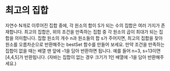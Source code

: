 # 최고의 집합
자연수 N개로 이루어진 집합 중에, 각 원소의 합이 S가 되는 수의 집합은 여러 가지가 존재합니다. 최고의 집합은, 위의 조건을 만족하는 집합 중 각 원소의 곱이 최대가 되는 집합을 의미합니다. 집합 원소의 개수 n과 원소들의 합 s가 주어지면, 최고의 집합을 찾아 원소를 오름차순으로 반환해주는 bestSet 함수를 만들어 보세요. 만약 조건을 만족하는 집합이 없을 때는 배열 맨 앞에 –1을 담아 반환하면 됩니다. 예를 들어 n=3, s=13이면 [4,4,5]가 반환됩니다.
(자바는 집합이 없는 경우 크기가 1인 배열에 -1을 담아 반환해주세요.)